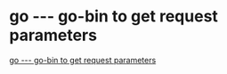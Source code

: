 # go --- go-bin to get request parameters
[go --- go-bin to get request parameters](https://aiwithcloud.com/2022/09/19/go_____go_bin_to_get_request_parameters/)